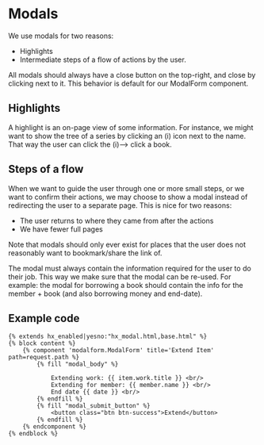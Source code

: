 # Modals

We use modals for two reasons:
- Highlights
- Intermediate steps of a flow of actions by the user.

All modals should always have a close button on the top-right, and close by clicking next to it. This behavior is default for our ModalForm component.

## Highlights
A highlight is an on-page view of some information. For instance, we might want to show the tree of a series by clicking an (i) icon next to the name. That way the user can click the (i)--> click a book.


## Steps of a flow
When we want to guide the user through one or more small steps, or we want to confirm their actions, we may choose to show a modal instead of redirecting the user to a separate page.
This is nice for two reasons:
- The user returns to where they came from after the actions
- We have fewer full pages

Note that modals should only ever exist for places that the user does not reasonably want to bookmark/share the link of.


The modal must always contain the information required for the user to do their job. This way we make sure that the modal can be re-used. For example: the modal for borrowing a book should contain the info for the member + book (and also borrowing money and end-date).



## Example code
```jinja
{% extends hx_enabled|yesno:"hx_modal.html,base.html" %}
{% block content %}
    {% component 'modalform.ModalForm' title='Extend Item' path=request.path %}
        {% fill "modal_body" %}

            Extending work: {{ item.work.title }} <br/>
            Extending for member: {{ member.name }} <br/>
            End date {{ date }} <br/>
        {% endfill %}
        {% fill "modal_submit_button" %}
            <button class="btn btn-success">Extend</button>
        {% endfill %}
    {% endcomponent %}
{% endblock %}
```